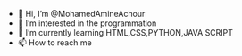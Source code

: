 - 👋 Hi, I’m @MohamedAmineAchour
- 👀 I’m interested in the programmation
- 🌱 I’m currently learning HTML,CSS,PYTHON,JAVA SCRIPT
- 📫 How to reach me 

<!---
MohamedAmineAchour/MohamedAmineAchour is a ✨ special ✨ repository because its `README.md` (this file) appears on your GitHub profile.
You can click the Preview link to take a look at your changes.
--->
